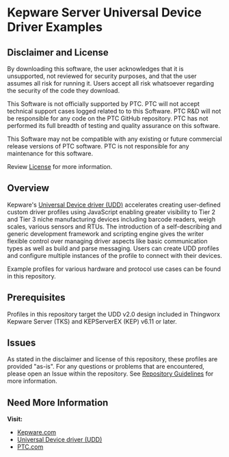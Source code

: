 # Kepware Server Universal Device Driver Examples

## Disclaimer and License

By downloading this software, the user acknowledges that it is unsupported, not reviewed for security purposes, and that the user assumes all risk for running it. Users accept all risk whatsoever regarding the security of the code they download.

This Software is not officially supported by PTC. PTC will not accept technical support cases logged related to to this Software. PTC R&D will not be responsible for any code on the PTC GitHub repository. PTC has not performed its full breadth of testing and quality assurance on this software.

This Software may not be compatible with any existing or future commercial release versions of PTC software. PTC is not responsible for any maintenance for this software.

Review [License](license.md) for more information.

## Overview

Kepware's [Universal Device driver (UDD)](https://www.kepware.com/products/kepserverex/drivers/udd/) accelerates creating user-defined custom driver profiles using JavaScript enabling greater visibility to Tier 2 and Tier 3 niche manufacturing devices including barcode readers, weigh scales, various sensors and RTUs. The introduction of a self-describing and generic development framework and scripting engine gives the writer flexible control over managing driver aspects like basic communication types as well as build and parse messaging. Users can create UDD profiles and configure multiple instances of the profile to connect with their devices.

Example profiles for various hardware and protocol use cases can be found in this repository.

## Prerequisites

Profiles in this repository target the UDD v2.0 design included in Thingworx Kepware Server (TKS) and KEPServerEX (KEP) v6.11 or later.

## Issues

As stated in the disclaimer and license of this repository, these profiles are provided "as-is". For any questions or problems that are encountered, please open an Issue within the repository. See [Repository Guidelines](docs\Repo-Guidelines.md) for more information.

## Need More Information

**Visit:**

- [Kepware.com](https://www.kepware.com/)
- [Universal Device driver (UDD)](https://www.kepware.com/products/kepserverex/drivers/udd/)
- [PTC.com](https://www.ptc.com/)
